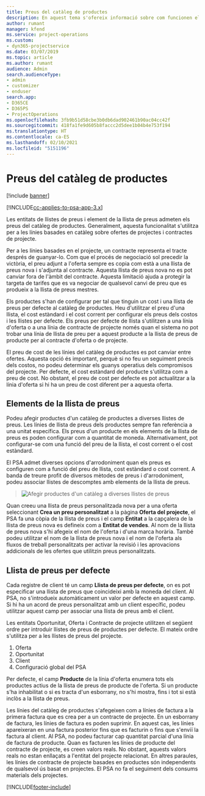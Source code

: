 ```yaml
---
title: Preus del catàleg de productes
description: En aquest tema s'ofereix informació sobre com funcionen els preus del catàleg de productes al Dynamics 365 Project Service Automation (PSA).
author: rumant
manager: kfend
ms.service: project-operations
ms.custom:
- dyn365-projectservice
ms.date: 03/07/2019
ms.topic: article
ms.author: rumant
audience: Admin
search.audienceType:
- admin
- customizer
- enduser
search.app:
- D365CE
- D365PS
- ProjectOperations
ms.openlocfilehash: 3fb9b51d58cbe3b0db6dad902461b90ac04cc42f
ms.sourcegitcommit: 418fa1fe9d605b8faccc2d5dee1b04b4e753f194
ms.translationtype: HT
ms.contentlocale: ca-ES
ms.lasthandoff: 02/10/2021
ms.locfileid: "5151196"
---
```

# <a name="product-catalog-pricing"></a>Preus del catàleg de productes 

[!include [banner](../includes/psa-now-project-operations.md)]

[!INCLUDE[cc-applies-to-psa-app-3.x](../includes/cc-applies-to-psa-app-3x.md)]


Les entitats de llistes de preus i element de la llista de preus admeten els preus del catàleg de productes. Generalment, aquesta funcionalitat s'utilitza per a les línies basades en catàleg sobre ofertes de projectes i contractes de projecte.

Per a les línies basades en el projecte, un contracte representa el tracte després de guanyar-lo. Com que el procés de negociació sol precedir la victòria, el preu adjunt a l'oferta sempre es copia com està a una llista de preus nova i s'adjunta al contracte. Aquesta llista de preus nova no es pot canviar fora de l'àmbit del contracte. Aquesta limitació ajuda a protegir la targeta de tarifes que es va negociar de qualsevol canvi de preu que es produeix a la llista de preus mestres.

Els productes s'han de configurar per tal que tinguin un cost i una llista de preus per defecte al catàleg de productes. Heu d'utilitzar el preu d'una llista, el cost estàndard i el cost corrent per configurar els preus dels costos i les llistes per defecte. Els preus per defecte de llista s'utilitzen a una línia d'oferta o a una línia de contracte de projecte només quan el sistema no pot trobar una línia de llista de preu per a aquest producte a la llista de preus de producte per al contracte d'oferta o de projecte.

El preu de cost de les línies del catàleg de productes es pot canviar entre ofertes. Aquesta opció és important, perquè si no feu un seguiment precís dels costos, no podeu determinar els guanys operatius dels compromisos del projecte. Per defecte, el cost estàndard del producte s'utilitza com a preu de cost. No obstant, el preu de cost per defecte es pot actualitzar a la línia d'oferta si hi ha un preu de cost diferent per a aquesta oferta.

## <a name="price-list-items"></a>Elements de la llista de preus

Podeu afegir productes d'un catàleg de productes a diverses llistes de preus. Les línies de llista de preus dels productes sempre fan referència a una unitat específica. Els preus d'un producte en els elements de la llista de preus es poden configurar com a quantitat de moneda. Alternativament, pot configurar-se com una funció del preu de la llista, el cost corrent o el cost estàndard.

El PSA admet diverses opcions d'arrodoniment quan els preus es configuren com a funció del preu de llista, cost estàndard o cost corrent. A banda de treure profit de diversos mètodes de preus i d'arrodoniment, podeu associar llistes de descomptes amb elements de la llista de preus. 

> ![Afegir productes d'un catàleg a diverses llistes de preus](media/basic-guide-16.png)

Quan creeu una llista de preus personalitzada nova per a una oferta seleccionant **Crea un preu personalitzat** a la pàgina **Oferta del projecte**, el PSA fa una còpia de la llista de preus i el camp **Entitat** a la capçalera de la llista de preus nova es defineix com a **Entitat de vendes**. Al nom de la llista de preus nova s'hi afegeix el nom de l'oferta i d'una marca horària. També podeu utilitzar el nom de la llista de preus nova i el nom de l'oferta als fluxos de treball personalitzats per activar la revisió i les aprovacions addicionals de les ofertes que utilitzin preus personalitzats.

 
## <a name="default-product-price-list"></a>Llista de preus per defecte
Cada registre de client té un camp **Llista de preus per defecte**, on es pot especificar una llista de preus que coincideixi amb la moneda del client. Al PSA, no s'introdueix automàticament un valor per defecte en aquest camp. Si hi ha un acord de preus personalitzat amb un client específic, podeu utilitzar aquest camp per associar una llista de preus amb el client.

Les entitats Oportunitat, Oferta i Contracte de projecte utilitzen el següent ordre per introduir llistes de preus de productes per defecte. El mateix ordre s'utilitza per a les llistes de preus del projecte.

1.  Oferta
2.  Oportunitat
3.  Client
4.  Configuració global del PSA

Per defecte, el camp **Producte** de la línia d'oferta enumera tots els productes actius de la llista de preus de producte de l'oferta. Si un producte s'ha inhabilitat o si es tracta d'un esborrany, no s'hi mostra, fins i tot si està inclòs a la llista de preus. 

Les línies del catàleg de productes s'afegeixen com a línies de factura a la primera factura que es crea per a un contracte de projecte. En un esborrany de factura, les línies de factura es poden suprimir. En aquest cas, les línies apareixeran en una factura posterior fins que es facturin o fins que s'enviï la factura al client. Al PSA, no podeu facturar cap quantitat parcial d'una línia de factura de producte. Quan es facturen les línies de producte del contracte de projecte, es creen valors reals. No obstant, aquests valors reals no estan enllaçats a l'entitat del projecte relacionat. En altres paraules, les línies de contracte de projecte basades en productes són independents de qualsevol ús basat en projectes. El PSA no fa el seguiment dels consums materials dels projectes.


[!INCLUDE[footer-include](../includes/footer-banner.md)]